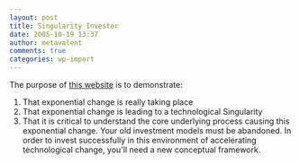 ```yaml
---
layout: post
title: Singularity Investor
date: 2005-10-19 13:37
author: metavalent
comments: true
categories: wp-import
---
```

The purpose of <a href="https://singularityinvestor.com/">this website</a> is to demonstrate:

   1. That exponential change is really taking place
   2. That exponential change is leading to a technological Singularity
   3. That it is critical to understand the core underlying process causing this exponential change. Your old investment models must be abandoned. In order to invest successfully in this environment of accelerating technological change, you'll need a new conceptual framework.
